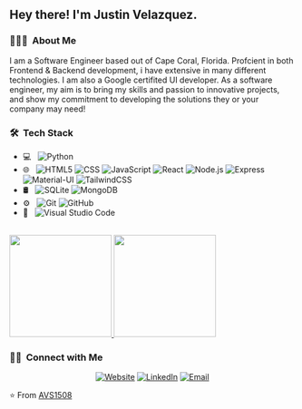 
<h2> Hey there! I'm Justin Velazquez.</h2>

<h3> 👨🏻‍💻 &nbsp;About Me </h3>
<p> I am a Software Engineer based out of Cape Coral, Florida. Profcient in both Frontend & Backend development, i have extensive in many different technologies. I am also a Google certifited UI developer. As a software engineer, my aim is to bring my skills and passion to innovative projects, and show my commitment to developing the solutions they or your company may need!  </p>

<h3> 🛠 &nbsp;Tech Stack</h3>

- 💻 &nbsp;
  ![Python](https://img.shields.io/badge/-Python-333333?style=flat&logo=python)
- 🌐 &nbsp;
  ![HTML5](https://img.shields.io/badge/-HTML5-333333?style=flat&logo=HTML5)
  ![CSS](https://img.shields.io/badge/-CSS-333333?style=flat&logo=CSS3&logoColor=1572B6)
  ![JavaScript](https://img.shields.io/badge/-JavaScript-333333?style=flat&logo=javascript)
  ![React](https://img.shields.io/badge/-React-333333?style=flat&logo=react)
  ![Node.js](https://img.shields.io/badge/-Node.js-333333?style=flat&logo=node.js)
  ![Express](https://img.shields.io/badge/-Express-333333?style=flat&logo=bootstrap&logoColor=563D7C)
  ![Material-UI](https://img.shields.io/badge/-Material--UI-333333?style=flat&logo=bootstrap&logoColor=563D7C)
  ![TailwindCSS](https://img.shields.io/badge/-Tailwindcss-333333?style=flat&logo=tailwind-css)
- 🛢 &nbsp;
  ![SQLite](https://img.shields.io/badge/-SQLite-333333?style=flat&logo=bootstrap&logoColor=563D7C)
  ![MongoDB](https://img.shields.io/badge/-MongoDB-333333?style=flat&logo=mongodb)
- ⚙️ &nbsp;
  ![Git](https://img.shields.io/badge/-Git-333333?style=flat&logo=git)
  ![GitHub](https://img.shields.io/badge/-GitHub-333333?style=flat&logo=github)
- 🔧 &nbsp;
  ![Visual Studio Code](https://img.shields.io/badge/-Visual%20Studio%20Code-333333?style=flat&logo=visual-studio-code&logoColor=007ACC)


<br/>

<a href="https://github.com/AVS1508">
  <img height="180em" src="https://github-readme-stats.vercel.app/api?username=JustinVelazquez&theme=buefy&show_icons=true" />
  <img height="180em" src="https://github-readme-stats.vercel.app/api/top-langs/?username=JustinVelazquez&theme=buefy&layout=compact" />
</a>

<br/>

<h3> 🤝🏻 &nbsp;Connect with Me </h3>

<p align="center">
<a href="https://www.adityavsingh.com/"><img alt="Website" src="https://img.shields.io/badge/Website-www.adityavsingh.com-blue?style=flat-square&logo=google-chrome"></a>
<a href="https://www.linkedin.com/in/justin-velazquez/"><img alt="LinkedIn" src="https://img.shields.io/badge/LinkedIn-Justin%20Velazquez%20-blue?style=flat-square&logo=linkedin"></a>
<!-- <a href="https://www.instagram.com/adityavs_/"><img alt="Instagram" src="https://img.shields.io/badge/Instagram-adityavs__-blue?style=flat-square&logo=instagram"></a> -->
<a href="mailto:justinv4994@gmail.com"><img alt="Email" src="https://img.shields.io/badge/Email-justinv4994@gmail.com-blue?style=flat-square&logo=gmail"></a>
</p>

⭐️ From [AVS1508](https://github.com/AVS1508)
